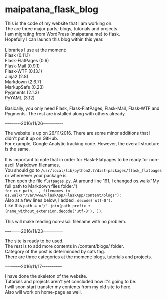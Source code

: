 # maipatana_flask_blog

This is the code of my website that I am working on.<br>
The are three major parts; blogs, tutorials and projects.<br>
I am migrating from WordPress (maipatana.me) to flask.<br>
Hopefully I can launch this blog within this year.<br>
<br>
Libraries I use at the moment:<br>
Flask (0.11.1)<br>
Flask-FlatPages (0.6)<br>
Flask-Mail (0.9.1)<br>
Flask-WTF (0.13.1)<br>
Jinja2 (2.8)<br>
Markdown (2.6.7)<br>
MarkupSafe (0.23)<br>
Pygments (2.1.3)<br>
PyYAML (3.12)<br>
<br>
Basically, you only need Flask, Flask-FlatPages, Flask-Mail, Flask-WTF and Pygments. The rest are installed along with others already.

--------2016/11/26----------

The website is up on 26/11/2016. There are some minor additions that I didn't put it up on GitHub.<br>
For example, Google Analytic tracking code. However, the overall structure is the same.<br>
<br>
It is important to note that in order for Flask-Flatpages to be ready for non-ascii Markdown filenames, <br>
You should go to `/usr/local/lib/python2.7/dist-packages/flask_flatpages` or whereever your package is.<br>
Then open the file `flatpages.py`. At around line 191, I changed os.walk("My full path to Markdown files folder.")<br>
`for cur_path, _, filenames in os.walk("/var/www/FlaskApp/FlaskApp/content/blogs"):`<br>
Also at a few lines below, I added `.decode('utf-8')`.<br>
Like this `path = u'/'.join(path_prefix + (name_without_extension.decode('utf-8'), ))`.<br>
<br>
This will make reading non-ascii filename with no problem.<br>

--------2016/11/23----------

The site is ready to be used.<br>
The rest is to add more contents in /content/blogs/ folder.<br>
Category of the post is determinded by cats tag.<br>
There are three categories at the moment: blogs, tutorials and projects.<br>

--------2016/11/17----------

I have done the skeleton of the website.<br>
Tutorials and projects aren't yet concluded how it's going to be.<br>
I will soon start transfer my contents from my old site to here.<br>
Also will work on home-page as well.

